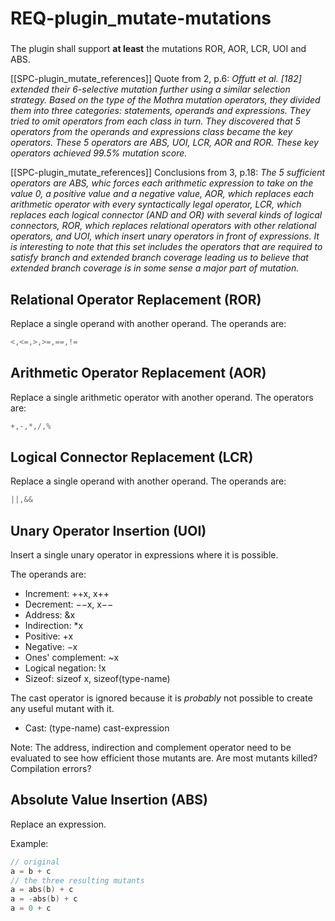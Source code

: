 # REQ-plugin_mutate-mutations
###
The plugin shall support **at least** the mutations ROR, AOR, LCR, UOI and ABS.

[[SPC-plugin_mutate_references]] Quote from 2, p.6:
*Offutt et al. [182] extended their 6-selective mutation further
using a similar selection strategy. Based on the type of the Mothra
mutation operators, they divided them into three categories:
statements, operands and expressions. They tried to omit operators
from each class in turn. They discovered that 5 operators from
the operands and expressions class became the key operators.
These 5 operators are ABS, UOI, LCR, AOR and ROR. These
key operators achieved 99.5% mutation score.*

[[SPC-plugin_mutate_references]] Conclusions from 3, p.18:
*The 5 sufficient operators are ABS, whic forces each arithmetic expression to
take on the value 0, a positive value and a negative value, AOR, which replaces
each arithmetic operator with every syntactically legal operator, LCR, which
replaces each logical connector (AND and OR) with several kinds of logical
connectors, ROR, which replaces relational operators with other relational
operators, and UOI, which insert unary operators in front of expressions. It is
interesting to note that this set includes the operators that are required to
satisfy branch and extended branch coverage leading us to believe that extended
branch coverage is in some sense a major part of mutation.*

## Relational Operator Replacement (ROR)
Replace a single operand with another operand.
The operands are:
```cpp
<,<=,>,>=,==,!=
```

## Arithmetic Operator Replacement (AOR)
Replace a single arithmetic operator with another operand.
The operators are:
```cpp
+,-,*,/,%
```

## Logical Connector Replacement (LCR)
Replace a single operand with another operand.
The operands are:
```cpp
||,&&
```

## Unary Operator Insertion (UOI)
Insert a single unary operator in expressions where it is possible.

The operands are:
 * Increment: ++x, x++
 * Decrement: −−x, x−−
 * Address: &x
 * Indirection: *x
 * Positive: +x
 * Negative: −x
 * Ones' complement: ~x
 * Logical negation: !x
 * Sizeof: sizeof x, sizeof(type-name)

The cast operator is ignored because it is *probably* not possible to create
any useful mutant with it.
 * Cast: (type-name) cast-expression

Note: The address, indirection and complement operator need to be evaluated to
see how efficient those mutants are.
Are most mutants killed? Compilation errors?

## Absolute Value Insertion (ABS)
Replace an expression.

Example:
```cpp
// original
a = b + c
// the three resulting mutants
a = abs(b) + c
a = -abs(b) + c
a = 0 + c
```
